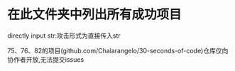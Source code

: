 # 在此文件夹中列出所有成功项目
directly input str:攻击形式为直接传入str

75、76、82的项目(github.com/Chalarangelo/30-seconds-of-code)仓库仅向协作者开放,无法提交issues